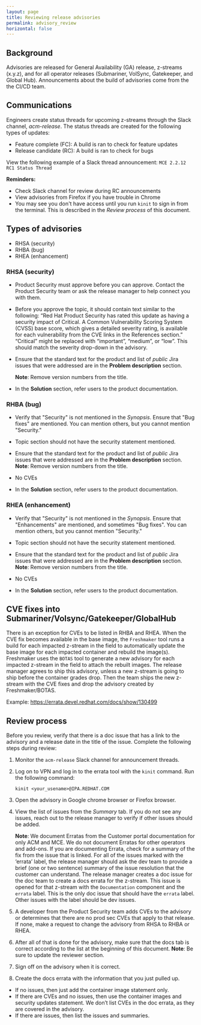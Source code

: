 ```yaml
---
layout: page
title: Reviewing release advisories
permalink: advisory_review
horizontal: false
---
```


## Background

Advisories are released for General Availability (GA) release, z-streams (x.y.z), and for all operator releases (Submariner, VolSync, Gatekeeper, and Global Hub). Announcements about the build of advisories come from the the CI/CD team. 

## Communications

Engineers create status threads for upcoming z-streams through the Slack channel, _acm-release_. The status threads are created for the following types of updates:

- Feature complete (FC): A build is ran to check for feature updates
- Release candidate (RC): A build is ran to check for bugs

View the following example of a Slack thread announcement: `MCE 2.2.12 RC1 Status Thread`

**Reminders:**

- Check Slack channel for review during RC announcements
- View advisories from Firefox if you have trouble in Chrome
- You may see you don't have access until you run `kinit` to sign in from the terminal. This is described in the _Review process_ of this document.


## Types of advisories

- RHSA (security)
- RHBA (bug)
- RHEA (enhancement)

### RHSA (security)

* Product Security must approve before you can approve. Contact the Product Security team or ask the release manager to help connect you with them.

* Before you approve the topic, it should contain text similar to the following: “Red Hat Product Security has rated this update as having a security impact of Critical. A Common Vulnerability Scoring System (CVSS) base score, which gives a detailed severity rating, is available for each vulnerability from the CVE links in the References section.” “Critical” might be replaced with “important”, “medium”, or “low”. This should match the severity drop-down in the advisory.

* Ensure that the standard text for the product and list of _public_ Jira issues that were addressed are in the **Problem description** section.

   **Note**: Remove version numbers from the title.

* In the **Solution** section,  refer users to the product documentation.

### RHBA (bug)

* Verify that "Security" is not mentioned in the _Synopsis_. Ensure that "Bug fixes" are mentioned. You can mention others, but you cannot mention "Security." 

* Topic section should not have the security statement mentioned.
  
* Ensure that the standard text for the product and list of _public_ Jira issues that were addressed are in the **Problem description** section.
  **Note**: Remove version numbers from the title.

* No CVEs
  
* In the **Solution** section, refer users to the product documentation.

### RHEA (enhancement)

* Verify that "Security" is not mentioned in the _Synopsis_. Ensure that "Enhancements" are mentioned, and sometimes "Bug fixes".  You can mention others, but you cannot mention "Security." 

* Topic section should not have the security statement mentioned.

* Ensure that the standard text for the product and list of _public_ Jira issues that were addressed are in the **Problem description** section.
  **Note**: Remove version numbers from the title.

* No CVEs

* In the **Solution** section, refer users to the product documentation.


## CVE fixes into Submariner/Volsync/Gatekeeper/GlobalHub

There is an exception for CVEs to be listed in RHBA and RHEA. When the CVE fix becomes available in the base image, the `Freshmaker` tool runs a build for each impacted z-stream in the field to automatically update the base image for each impacted container and rebuild the image(s). Freshmaker uses the `BOTAS` tool to generate a new advisory for each impacted z-stream in the field to attach the rebuilt images. The release manager agrees to ship this advisory, unless a new z-stream is going to ship before the container grades drop. Then the team ships the new z-stream with the CVE fixes and drop the advisory created by Freshmaker/BOTAS.

Example: https://errata.devel.redhat.com/docs/show/130499

## Review process

Before you review, verify that there is a doc issue that has a link to the advisory and a release date in the title of the issue. Complete the following steps during review:

1. Monitor the `acm-release` Slack channel for announcement threads.

2. Log on to VPN and log in to the errata tool with the `kinit` command. Run the following command:
   ```
   kinit <your_usename>@IPA.REDHAT.COM
   ```

3. Open the advisory in Google chrome browser or Firefox browser.

4. View the list of issues from the _Summary_ tab. If you do not see any issues, reach out to the release manager to verify if other issues should be added.

   **Note**: We document Erratas from the Customer portal documentation for only ACM and MCE. We do not document Erratas for other operators and add-ons. If you are documenting Errata, check for a summary of the fix from the issue that is linked. For all of the issues marked with the ‘errata’ label, the release manager should ask the dev team to provide a brief (one or two sentence) summary of the issue resolution that the customer can understand. The release manager creates a doc issue for the doc team to create a docs errata for the z-stream. This issue is opened for that z-stream with the `Documentation` component and the `errata` label. This is the only doc issue that should have the `errata` label. Other issues with the label should be dev issues.

5. A developer from the Product Security team adds CVEs to the advisory or determines that there are no prod sec CVEs that apply to that release. If none, make a request to change the advisory from RHSA to RHBA or RHEA.

6. After all of that is done for the advisory, make sure that the docs tab is correct according to the list at the beginning of this document.
   **Note**: Be sure to update the reviewer section.

7. Sign off on the advisory when it is correct. 

8. Create the docs errata with the information that you just pulled up. 

- If no issues, then just add the container image statement only. 
- If there are CVEs and no issues, then use the container images and security updates statement. We don’t list CVEs in the doc errata, as they are covered in the advisory. 
- If there are issues, then list the issues and summaries. 
